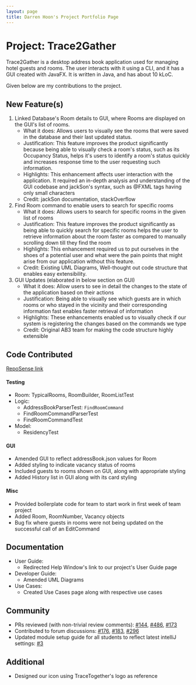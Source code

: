 ```yaml
---
layout: page
title: Darren Hoon's Project Portfolio Page
---
```


# Project: Trace2Gather

Trace2Gather is a desktop address book application used for managing hotel guests and rooms. The user interacts with it using a CLI, and it has a GUI created with JavaFX. It is written in Java, and has about 10 kLoC.

Given below are my contributions to the project.

## New Feature(s)
  1. Linked Database's Room details to GUI, where Rooms are displayed on the GUI's list of rooms.
        * What it does: Allows users to visually see the rooms that were saved in the database and their last updated status.
        * Justification: This feature improves the product significantly because being able to visually check a room's status, such as its Occupancy Status, helps it's users to identify a room's status quickly and increases response time to the user requesting such information.
        * Highlights: This enhancement affects user interaction with the application. It required an in-depth analysis and understanding of the GUI codebase and jackSon's syntax, such as @FXML tags having only small characters
        * Credit: jackSon documentation, stackOverflow
  2. Find Room command to enable users to search for specific rooms
        * What it does: Allows users to search for specific rooms in the given list of rooms
        * Justification: This feature improves the product significantly as being able to quickly search for specific rooms helps the user to retrieve information about the room faster as compared to manually scrolling down till they find the room
        * Highlights: This enhancement required us to put ourselves in the shoes of a potential user and what were the pain points that might arise from our application without this feature.
        * Credit: Existing UML Diagrams, Well-thought out code structure that enables easy extensibility.
  3. GUI Updates (elaborated in below section on GUI)
        * What it does: Allow users to see in detail the changes to the state of the application based on their actions
        * Justification: Being able to visually see which guests are in which rooms or who stayed in the vicinity and their corresponding information fast enables faster retrieval of information
        * Highlights: These enhancements enabled us to visually check if our system is registering the changes based on the commands we type
        * Credit: Original AB3 team for making the code structure highly extensible

## Code Contributed
[RepoSense link](https://nus-cs2103-ay2122s1.github.io/tp-dashboard/?search=t13-3&sort=groupTitle&sortWithin=title&since=2021-09-17&timeframe=commit&mergegroup=&groupSelect=groupByRepos&breakdown=false&tabOpen=true&tabType=authorship&tabAuthor=darrenhoon&tabRepo=AY2122S1-CS2103T-T13-3%2Ftp%5Bmaster%5D&authorshipIsMergeGroup=false&authorshipFileTypes=docs~functional-code~test-code&authorshipIsBinaryFileTypeChecked=false)

#### Testing
* Room: TypicalRooms, RoomBuilder, RoomListTest
* Logic:
    * AddressBookParserTest: `FindRoomCommand`
    * FindRoomCommandParserTest
    * FindRoomCommandTest
* Model:
    * ResidencyTest


#### GUI
* Amended GUI to reflect addressBook.json values for Room
* Added styling to indicate vacancy status of rooms
* Included guests to rooms shown on GUI, along with appropriate styling
* Added History list in GUI along with its card styling

#### Misc
* Provided boilerplate code for team to start work in first week of team project
* Added Room, RoomNumber, Vacancy objects
* Bug fix where guests in rooms were not being updated on the successful call of an EditCommand


## Documentation
* User Guide:
  * Redirected Help Window's link to our project's User Guide page
* Developer Guide:
    * Amended UML Diagrams
* Use Cases:
    * Created Use Cases page along with respective use cases

## Community
* PRs reviewed (with non-trivial review comments): [\#144](https://github.com/nus-cs2103-AY2122S1/ip/pull/144), [\#486](https://github.com/nus-cs2103-AY2122S1/ip/pull/486), [\#173](https://github.com/nus-cs2103-AY2122S1/ip/pull/173)
* Contributed to forum discussions: [\#176](https://github.com/nus-cs2103-AY2122S1/forum/issues/176), [\#183](https://github.com/nus-cs2103-AY2122S1/forum/issues/183), [\#296](https://github.com/nus-cs2103-AY2122S1/forum/issues/296)
* Updated module setup guide for all students to reflect latest intelliJ settings: [\#3](https://github.com/se-edu/guides/pull/3)

## Additional
* Designed our icon using TraceTogether's logo as reference
